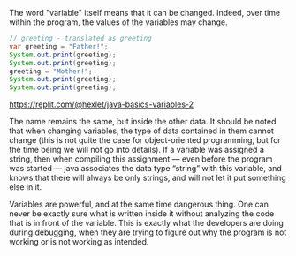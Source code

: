 
The word "variable" itself means that it can be changed. Indeed, over time within the program, the values of the variables may change.

```java
// greeting - translated as greeting
var greeting = "Father!";
System.out.print(greeting);
System.out.print(greeting);
greeting = "Mother!";
System.out.print(greeting);
System.out.print(greeting);
```

https://replit.com/@hexlet/java-basics-variables-2

The name remains the same, but inside the other data. It should be noted that when changing variables, the type of data contained in them cannot change (this is not quite the case for object-oriented programming, but for the time being we will not go into details). If a variable was assigned a string, then when compiling this assignment — even before the program was started — java associates the data type “string” with this variable, and knows that there will always be only strings, and will not let it put something else in it.

Variables are powerful, and at the same time dangerous thing. One can never be exactly sure what is written inside it without analyzing the code that is in front of the variable. This is exactly what the developers are doing during debugging, when they are trying to figure out why the program is not working or is not working as intended.
